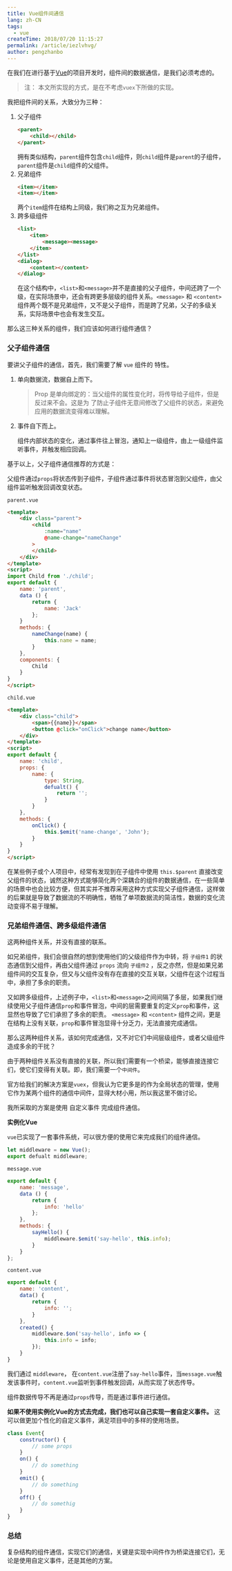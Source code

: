 ```yaml
---
title: Vue组件间通信
lang: zh-CN
tags: 
  - vue
createTime: 2018/07/20 11:15:27
permalink: /article/iezlvhvg/
author: pengzhanbo
---
```

在我们在进行基于[Vue](https://cn.vuejs.org/)的项目开发时，组件间的数据通信，是我们必须考虑的。

<!-- more -->

> 注： 本文所实现的方式，是在不考虑`vuex`下所做的实现。


我把组件间的关系，大致分为三种：
1. 父子组件
    ``` html
    <parent>
        <child></child>
    </parent>
    ```
    拥有类似结构，`parent`组件包含`child`组件，则`child`组件是`parent`的子组件，`parent`组件是`child`组件的父组件。
2. 兄弟组件
    ``` html
    <item></item>
    <item></item>
    ```
    两个`item`组件在结构上同级，我们称之互为兄弟组件。
3. 跨多级组件
    ``` html
    <list>
        <item>
            <message><message>
        </item>
    </list>
    <dialog>
        <content></content>
    </dialog>
    ```
    在这个结构中，`<list>`和`<message>`并不是直接的父子组件，中间还跨了一个级，在实际场景中，还会有跨更多层级的组件关系。`<message>` 和 `<content>` 组件两个既不是兄弟组件，又不是父子组件，而是跨了兄弟，父子的多级关系，实际场景中也会有发生交互。

那么这三种关系的组件，我们应该如何进行组件通信？

### 父子组件通信

要讲父子组件的通信，首先，我们需要了解 `vue` 组件的 特性。
1. 单向数据流，数据自上而下。
    > Prop 是单向绑定的：当父组件的属性变化时，将传导给子组件，但是反过来不会。这是为
    >了防止子组件无意间修改了父组件的状态，来避免应用的数据流变得难以理解。

2. 事件自下而上。

    组件内部状态的变化，通过事件往上冒泡，通知上一级组件，由上一级组件监听事件，并触发相应回调。

基于以上，父子组件通信推荐的方式是：

父组件通过`props`将状态传到子组件，子组件通过事件将状态冒泡到父组件，由父组件监听触发回调改变状态。

`parent.vue`
``` html
<template>
    <div class="parent">
        <child
            :name="name"
            @name-change="nameChange"
        >
        </child>
    </div>
</template>
<script>
import Child from './child';
export default {
    name: 'parent',
    data () {
        return {
            name: 'Jack'
        };
    }
    methods: {
        nameChange(name) {
            this.name = name;
        }
    },
    components: {
        Child
    }
}
</script>
```
`child.vue`
``` html
<template>
    <div class="child">
        <span>{{name}}</span>
        <button @click="onClick">change name</button>
    </div>
</template>
<script>
export default {
    name: 'child',
    props: {
        name: {
            type: String,
            defualt() {
                return '';
            }
        }
    },
    methods: {
        onClick() {
            this.$emit('name-change', 'John');
        }
    }
}
</script>
```
在某些例子或个人项目中，经常有发现到在子组件中使用 `this.$parent` 直接改变父组件的状态，诚然这种方式能够简化两个深耦合的组件的数据通信，在一些简单的场景中也会比较方便，但其实并不推荐采用这种方式实现父子组件通信，这样做的后果就是导致了数据流的不明确性，牺牲了单项数据流的简洁性，数据的变化流动变得不易于理解。

### 兄弟组件通信、跨多级组件通信

这两种组件关系，并没有直接的联系。

如兄弟组件，我们会很自然的想到使用他们的父级组件作为中转，将 `子组件1` 的状态通信到父组件，再由父组件通过 `props` 流向 `子组件2` ，反之亦然，但是如果兄弟组件间的交互复杂，但又与父组件没有存在直接的交互关联，父组件在这个过程当中，承担了多余的职责。

又如跨多级组件，上述例子中，`<list>`和`<message>`之间间隔了多层，如果我们继续使用父子组件通信`prop`和事件冒泡，中间的层需要重复的定义`prop`和事件，这显然也导致了它们承担了多余的职责。 `<message>` 和 `<content>` 组件之间，更是在结构上没有关联，`prop`和事件冒泡显得十分乏力，无法直接完成通信。

那么这两种组件关系，该如何完成通信，又不对它们中间层级组件，或者父级组件造成多余的干扰？

由于两种组件关系没有直接的关联，所以我们需要有一个桥梁，能够直接连接它们，使它们变得有关联。即，我们需要一个`中间件`。

官方给我们的解决方案是`vuex`，但我认为它更多是的作为全局状态的管理，使用它作为某两个组件的通信中间件，显得大材小用，所以我这里不做讨论。

我所采取的方案是使用 自定义事件 完成组件通信。

__实例化Vue__

`vue`已实现了一套事件系统，可以很方便的使用它来完成我们的组件通信。

``` javascript
let middleware = new Vue();
export defualt middleware;
```
`message.vue`
``` javascript
export default {
    name: 'message',
    data () {
        return {
            info: 'hello'
        };
    },
    methods: {
        sayHello() {
            middleware.$emit('say-hello', this.info);
        }
    }
};
```
`content.vue`
``` javascript
export default {
    name: 'content',
    data() {
        return {
            info: '';
        }
    },
    created() {
        middleware.$on('say-hello', info => {
            this.info = info;
        });
    }
}
``` 
我们通过 `middleware`， 在`content.vue`注册了`say-hello`事件，当`message.vue`触发该事件时，`content.vue`监听到事件触发回调，从而实现了状态传导。

组件数据传导不再是通过`props`传导，而是通过事件进行通信。

__如果不使用实例化Vue的方式去完成，我们也可以自己实现一套自定义事件。__ 这可以做更加个性化的自定义事件，满足项目中的多样的使用场景。
``` javascript
class Event{
    constructor() {
        // some props
    }
    on() {
        // do something
    }
    emit() {
        // do something
    }
    off() {
        // do somethig
    }
}
```

### 总结
复杂结构的组件通信，实现它们的通信，关键是实现中间件作为桥梁连接它们，无论是使用自定义事件，还是其他的方案。
